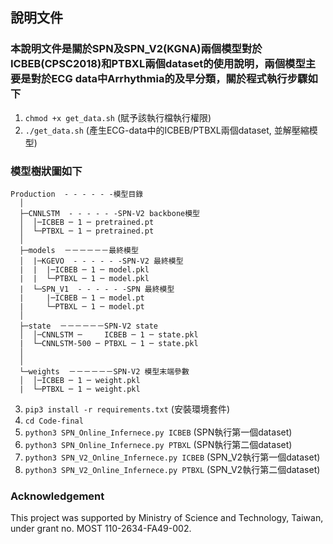 ## 說明文件

### 本說明文件是關於SPN及SPN_V2(KGNA)兩個模型對於ICBEB(CPSC2018)和PTBXL兩個dataset的使用說明，兩個模型主要是對於ECG data中Arrhythmia的及早分類，關於程式執行步驟如下

1. `chmod +x get_data.sh` (賦予該執行檔執行權限)
2. `./get_data.sh` (產生ECG-data中的ICBEB/PTBXL兩個dataset, 並解壓縮模型)

### 模型樹狀圖如下
```
Production  - - - - - -模型目錄
  │
  ├─CNNLSTM  - - - - - -SPN-V2 backbone模型
  │  │─ICBEB ─ 1 ─ pretrained.pt
  │  └─PTBXL ─ 1 ─ pretrained.pt
  │
  ├─models  －－－－－－最終模型
  │  |─KGEVO  - - - - - -SPN-V2 最終模型
  |  |  |─ICBEB ─ 1 ─ model.pkl
  |  |  └─PTBXL ─ 1 ─ model.pkl
  |  └─SPN_V1  - - - - - -SPN 最終模型
  |     |─ICBEB ─ 1 ─ model.pt
  |     └─PTBXL ─ 1 ─ model.pt
  │
  ├─state  －－－－－－SPN-V2 state
  │  │─CNNLSTM ─     ICBEB ─ 1 ─ state.pkl
  |  └─CNNLSTM-500 ─ PTBXL ─ 1 ─ state.pkl
  │  
  │
  └─weights  －－－－－－SPN-V2 模型末端參數
  │  │─ICBEB ─ 1 ─ weight.pkl
  |  └─PTBXL ─ 1 ─ weight.pkl
```

3. `pip3 install -r requirements.txt` (安裝環境套件)
4. `cd Code-final` 
5. `python3 SPN_Online_Infernece.py ICBEB` (SPN執行第一個dataset)
6. `python3 SPN_Online_Infernece.py PTBXL` (SPN執行第二個dataset)
7. `python3 SPN_V2_Online_Infernece.py ICBEB` (SPN_V2執行第一個dataset)
8. `python3 SPN_V2_Online_Infernece.py PTBXL` (SPN_V2執行第二個dataset)


### Acknowledgement
This project was supported by Ministry of Science and Technology, Taiwan, under grant no. MOST 110-2634-FA49-002.
